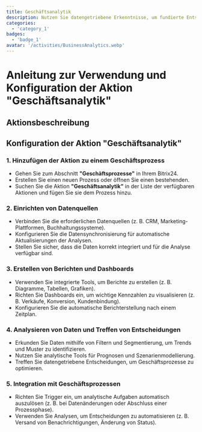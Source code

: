 ```yaml
---
title: Geschäftsanalytik
description: Nutzen Sie datengetriebene Erkenntnisse, um fundierte Entscheidungen zu treffen.
categories: 
  - 'category_1'
badges: 
  - 'badge_1'
avatar: '/activities/BusinessAnalytics.webp'
---
```

# Anleitung zur Verwendung und Konfiguration der Aktion "Geschäftsanalytik"

## Aktionsbeschreibung

## **Konfiguration der Aktion "Geschäftsanalytik"**

### 1. Hinzufügen der Aktion zu einem Geschäftsprozess
- Gehen Sie zum Abschnitt **"Geschäftsprozesse"** in Ihrem Bitrix24.
- Erstellen Sie einen neuen Prozess oder öffnen Sie einen bestehenden.
- Suchen Sie die Aktion **"Geschäftsanalytik"** in der Liste der verfügbaren Aktionen und fügen Sie sie dem Prozess hinzu.

### 2. Einrichten von Datenquellen
- Verbinden Sie die erforderlichen Datenquellen (z. B. CRM, Marketing-Plattformen, Buchhaltungssysteme).
- Konfigurieren Sie die Datensynchronisierung für automatische Aktualisierungen der Analysen.
- Stellen Sie sicher, dass die Daten korrekt integriert und für die Analyse verfügbar sind.

### 3. Erstellen von Berichten und Dashboards
- Verwenden Sie integrierte Tools, um Berichte zu erstellen (z. B. Diagramme, Tabellen, Grafiken).
- Richten Sie Dashboards ein, um wichtige Kennzahlen zu visualisieren (z. B. Verkäufe, Konversion, Kundenbindung).
- Konfigurieren Sie die automatische Berichterstellung nach einem Zeitplan.

### 4. Analysieren von Daten und Treffen von Entscheidungen
- Erkunden Sie Daten mithilfe von Filtern und Segmentierung, um Trends und Muster zu identifizieren.
- Nutzen Sie analytische Tools für Prognosen und Szenarienmodellierung.
- Treffen Sie datengetriebene Entscheidungen, um Geschäftsprozesse zu optimieren.

### 5. Integration mit Geschäftsprozessen
- Richten Sie Trigger ein, um analytische Aufgaben automatisch auszulösen (z. B. bei Datenänderungen oder Abschluss einer Prozessphase).
- Verwenden Sie Analysen, um Entscheidungen zu automatisieren (z. B. Versand von Benachrichtigungen, Änderung von Status).